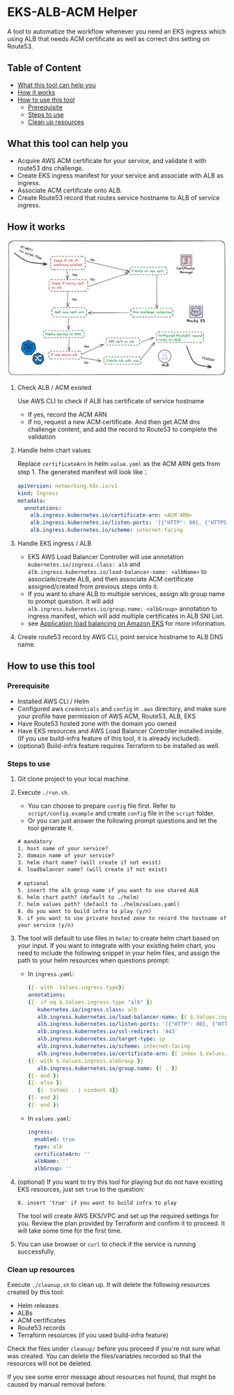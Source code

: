 # EKS-ALB-ACM Helper

A tool to automatize the workflow whenever you need an EKS ingress which using ALB that needs ACM certificate as well as correct dns setting on Route53.

## Table of Content

- [What this tool can help you](#what-this-tool-can-help-you)
- [How it works](How-it-works)
- [How to use this tool](#how-to-use-this-tool)
  - [Prerequisite](#prerequisite)
  - [Steps to use](#steps-to-use)
  - [Clean up resources](#clean-up-resources)

## What this tool can help you

- Acquire AWS ACM certificate for your service, and validate it with route53 dns challenge.
- Create EKS ingress manifest for your service and associate with ALB as ingress.
- Associate ACM certificate onto ALB.
- Create Route53 record that routes service hostname to ALB of service ingress.

## How it works

![workflow of this tool](workflow.png)

1. Check ALB / ACM existed

   Use AWS CLI to check if ALB has certificate of service hostname

   - If yes, record the ACM ARN
   - If no, request a new ACM certificate. And then get ACM dns challenge content, and add the record to Route53 to complete the validation

2. Handle helm chart values

   Replace `certificateArn` in helm `value.yaml` as the ACM ARN gets from step 1. The generated manifest will look like：

   ```yaml
   apiVersion: networking.k8s.io/v1
   kind: Ingress
   metadata:
     annotations:
       alb.ingress.kubernetes.io/certificate-arn: <ACM ARN>
       alb.ingress.kubernetes.io/listen-ports: '[{"HTTP": 80}, {"HTTPS": 443}]'
       alb.ingress.kubernetes.io/scheme: internet-facing
   ```

3. Handle EKS ingress / ALB

   - EKS AWS Load Balancer Controller will use annotation `kubernetes.io/ingress.class: alb` and `alb.ingress.kubernetes.io/load-balancer-name: <albName>` to associate/create ALB, and then associate ACM certificate assigned/created from previous steps onto it.
   - If you want to share ALB to multiple services, assign alb group name to prompt question. It will add `alb.ingress.kubernetes.io/group.name: <albGroup>` annotation to ingress manifest, which will add multiple certificates in ALB SNI List.
   - see [Application load balancing on Amazon EKS](https://docs.aws.amazon.com/eks/latest/userguide/alb-ingress.html) for more information.

4. Create route53 record by AWS CLI, point service hostname to ALB DNS name.

## How to use this tool

### Prerequisite

- Installed AWS CLI / Helm
- Configured aws `credentials` and `config` in `.aws` directory, and make sure your profile have permission of AWS ACM, Route53, ALB, EKS
- Have Route53 hosted zone with the domain you owned
- Have EKS resources and AWS Load Balancer Controller installed inside. (If you use build-infra feature of this tool, it is already included).
- (optional) Build-infra feature requires Terraform to be installed as well.

### Steps to use

1. Git clone project to your local machine.
2. Execute `./run.sh`.

   - You can choose to prepare `config` file first. Refer to `script/config.example` and create `config` file in the `script` folder.
   - Or you can just answer the following prompt questions and let the tool generate it.

   ```
   # mandatory
   1. host name of your service?
   2. domain name of your service?
   3. helm chart name? (will create if not exist)
   4. loadbalancer name? (will create if not exist)

   # optional
   5. insert the alb group name if you want to use shared ALB
   6. helm chart path? (default to ./helm)
   7. helm values path? (default to ./helm/values.yaml)
   8. do you want to build infra to play (y/n)
   9. if you want to use private hosted zone to record the hostname of your service (y/n)
   ```

3. The tool will default to use files in `helm/` to create helm chart based on your input. If you want to integrate with your existing helm chart, you need to include the following snippet in your helm files, and assign the path to your helm resources when questions prompt:

   - In `ingress.yaml`:

     ```yaml
     {{- with .Values.ingress.type}}
     annotations:
     {{- if eq $.Values.ingress.type "alb" }}
        kubernetes.io/ingress.class: alb
        alb.ingress.kubernetes.io/load-balancer-name: {{ $.Values.ingress.albName }}
        alb.ingress.kubernetes.io/listen-ports: '[{"HTTP": 80}, {"HTTPS": 443}]'
        alb.ingress.kubernetes.io/ssl-redirect: '443'
        alb.ingress.kubernetes.io/target-type: ip
        alb.ingress.kubernetes.io/scheme: internet-facing
        alb.ingress.kubernetes.io/certificate-arn: {{ index $.Values.ingress "certificateArn" }}
     {{- with $.Values.ingress.albGroup }}
        alb.ingress.kubernetes.io/group.name: {{ . }}
     {{- end }}
     {{- else }}
        {{- toYaml . | nindent 4}}
     {{- end }}
     {{- end }}

     ```

   - In `values.yaml`:

     ```yaml
     ingress:
       enabled: true
       type: alb
       certificateArn: ''
       albName: ''
       albGroup: ''
     ```

4. (optional) If you want to try this tool for playing but do not have existing EKS resources, just set `true` to the question:

   ```
   8. insert 'true' if you want to build infra to play
   ```

   The tool will create AWS EKS/VPC and set up the required settings for you. Review the plan provided by Terraform and confirm it to proceed. It will take some time for the first time.

5. You can use browser or `curl` to check if the service is running successfully.

### Clean up resources

Execute `./cleanup.sh` to clean up. It will delete the following resources created by this tool:

- Helm releases
- ALBs
- ACM certificates
- Route53 records
- Terraform resources (if you used build-infra feature)

Check the files under `cleanup/` before you proceed if you're not sure what was created. You can delete the files/variables recorded so that the resources will not be deleted.

If you see some error message about resources not found, that might be caused by manual removal before.
